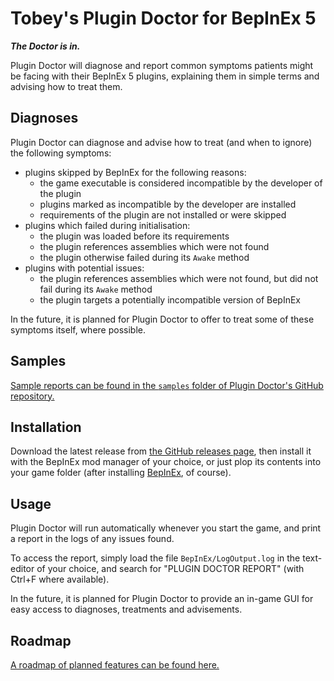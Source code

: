 # Tobey's Plugin Doctor for BepInEx 5

_**The Doctor is in.**_

Plugin Doctor will diagnose and report common symptoms patients might be facing with their BepInEx 5 plugins,
explaining them in simple terms and advising how to treat them.

## Diagnoses

Plugin Doctor can diagnose and advise how to treat (and when to ignore) the following symptoms:

-   plugins skipped by BepInEx for the following reasons:
    -   the game executable is considered incompatible by the developer of the plugin
    -   plugins marked as incompatible by the developer are installed
    -   requirements of the plugin are not installed or were skipped
-   plugins which failed during initialisation:
    -   the plugin was loaded before its requirements
    -   the plugin references assemblies which were not found
    -   the plugin otherwise failed during its `Awake` method
-   plugins with potential issues:
    -   the plugin references assemblies which were not found, but did not fail during its `Awake` method
    -   the plugin targets a potentially incompatible version of BepInEx

In the future, it is planned for Plugin Doctor to offer to treat some of these symptoms itself, where possible.

## Samples

[Sample reports can be found in the `samples` folder of Plugin Doctor's GitHub repository.](https://github.com/toebeann/Tobey.PluginDoctor/tree/main/samples)

## Installation

Download the latest release from [the GitHub releases page](https://github.com/toebeann/Tobey.PluginDoctor/releases),
then install it with the BepInEx mod manager of your choice, or just plop its contents into your game folder (after
installing [BepInEx](https://github.com/BepInEx/BepInEx), of course).

## Usage

Plugin Doctor will run automatically whenever you start the game, and print a report in the logs of any issues found.

To access the report, simply load the file `BepInEx/LogOutput.log` in the text-editor of your choice, and search for
"PLUGIN DOCTOR REPORT" (with Ctrl+F where available).

In the future, it is planned for Plugin Doctor to provide an in-game GUI for easy access to diagnoses, treatments and
advisements.

## Roadmap

[A roadmap of planned features can be found here.](https://github.com/toebeann/Tobey.PluginDoctor/blob/main/ROADMAP.md)
